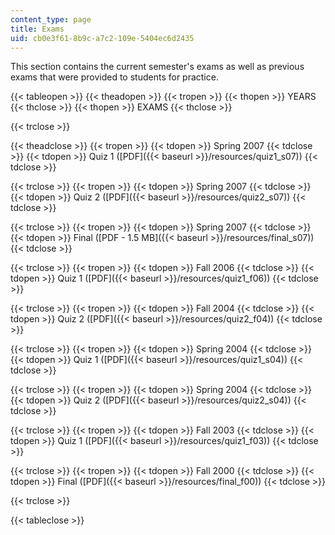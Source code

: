 ```yaml
---
content_type: page
title: Exams
uid: cb0e3f61-8b9c-a7c2-109e-5404ec6d2435
---
```


This section contains the current semester's exams as well as previous exams that were provided to students for practice.

{{< tableopen >}}
{{< theadopen >}}
{{< tropen >}}
{{< thopen >}}
YEARS
{{< thclose >}}
{{< thopen >}}
EXAMS
{{< thclose >}}

{{< trclose >}}

{{< theadclose >}}
{{< tropen >}}
{{< tdopen >}}
Spring 2007
{{< tdclose >}}
{{< tdopen >}}
Quiz 1 ([PDF]({{< baseurl >}}/resources/quiz1_s07))
{{< tdclose >}}

{{< trclose >}}
{{< tropen >}}
{{< tdopen >}}
Spring 2007
{{< tdclose >}}
{{< tdopen >}}
Quiz 2 ([PDF]({{< baseurl >}}/resources/quiz2_s07))
{{< tdclose >}}

{{< trclose >}}
{{< tropen >}}
{{< tdopen >}}
Spring 2007
{{< tdclose >}}
{{< tdopen >}}
Final ([PDF - 1.5 MB]({{< baseurl >}}/resources/final_s07))
{{< tdclose >}}

{{< trclose >}}
{{< tropen >}}
{{< tdopen >}}
Fall 2006
{{< tdclose >}}
{{< tdopen >}}
Quiz 1 ([PDF]({{< baseurl >}}/resources/quiz1_f06))
{{< tdclose >}}

{{< trclose >}}
{{< tropen >}}
{{< tdopen >}}
Fall 2004
{{< tdclose >}}
{{< tdopen >}}
Quiz 2 ([PDF]({{< baseurl >}}/resources/quiz2_f04))
{{< tdclose >}}

{{< trclose >}}
{{< tropen >}}
{{< tdopen >}}
Spring 2004
{{< tdclose >}}
{{< tdopen >}}
Quiz 1 ([PDF]({{< baseurl >}}/resources/quiz1_s04))
{{< tdclose >}}

{{< trclose >}}
{{< tropen >}}
{{< tdopen >}}
Spring 2004
{{< tdclose >}}
{{< tdopen >}}
Quiz 2 ([PDF]({{< baseurl >}}/resources/quiz2_s04))
{{< tdclose >}}

{{< trclose >}}
{{< tropen >}}
{{< tdopen >}}
Fall 2003
{{< tdclose >}}
{{< tdopen >}}
Quiz 1 ([PDF]({{< baseurl >}}/resources/quiz1_f03))
{{< tdclose >}}

{{< trclose >}}
{{< tropen >}}
{{< tdopen >}}
Fall 2000
{{< tdclose >}}
{{< tdopen >}}
Final ([PDF]({{< baseurl >}}/resources/final_f00))
{{< tdclose >}}

{{< trclose >}}

{{< tableclose >}}